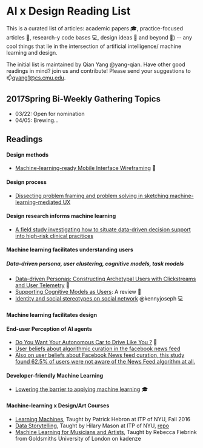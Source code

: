 # AI x Design Reading List
This is a curated list of articles: academic papers :mortar_board:, practice-focused articles :page_facing_up:, research-y code bases :computer:, design ideas :thought_balloon: and beyond :crystal_ball:) -- any cool things that lie in the intersection of artificial intelligence/ machine learning and design.

The initial list is maintained by Qian Yang @yang-qian. Have other good readings in mind? join us and contribute! Please send your suggestions to :mailbox:qyang1@cs.cmu.edu.



## 2017Spring Bi-Weekly Gathering Topics
- 03/22: Open for nomination
- 04/05: Brewing...


## Readings

#### Design methods
- [Machine-learning-ready Mobile Interface Wireframing](http://dl.acm.org/citation.cfm?id=2901790.2901858) :page_facing_up:


#### Design process
- [Dissecting problem framing and problem solving in sketching machine-learning-mediated UX](https://github.com/AIenhancedUX/reading-list/blob/master/Sketching_yang_17.pdf)


#### Design research informs machine learning
- [A field study investigating how to situate data-driven decision support into high-risk clinical pracitices](http://dl.acm.org/citation.cfm?id=2858036.2858373)


#### Machine learning facilitates understanding users
##### Data-driven persona, user clustering, cognitive models, task models
- [Data-driven Personas: Constructing Archetypal Users with Clickstreams and User Telemetry](http://dl.acm.org/citation.cfm?id=2858523) :page_facing_up:
- [Supporting Cognitive Models as Users](http://dl.acm.org/citation.cfm?doid=353485.353486): A review :page_facing_up:
- [Identity and social stereotypes on social network](https://kennyjoseph.github.io/) @kennyjoseph :computer:


#### Machine learning facilitates design


#### End-user Perception of AI agents
- [Do You Want Your Autonomous Car to Drive Like You ?](http://dl.acm.org/citation.cfm?id=3020250) :page_facing_up:
- [User beliefs about algorithmic curation in the facebook news feed](http://dl.acm.org/citation.cfm?id=2702174)
- [Also on user beliefs about Facebook News feed curation, this study found 62.5% of users were not aware of the News Feed algorithm at all.](http://dl.acm.org/citation.cfm?id=2702556)


#### Developer-friendly Machine Learning
- [Lowering the barrier to applying machine learning](http://kayur.org/papers/thesis.pdf) :mortar_board:


#### Machine-learning x Design/Art Courses
- [Learning Machines](http://www.patrickhebron.com/learning-machines/), Taught by Patrick Hebron at ITP of NYU, Fall 2016
- [Data Storytelling](http://hmason.github.io/datastorytelling/), Taught by Hilary Mason at ITP of NYU, [repo](https://github.com/hmason/datastorytelling)
- [Machine Learning for Musicians and Artists](https://www.kadenze.com/courses/machine-learning-for-musicians-and-artists/info), Taught by Rebecca Fiebrink from Goldsmiths University of London on kadenze
